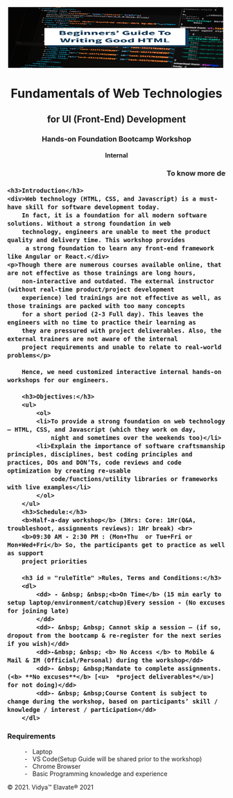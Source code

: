 <!DOCTYPE html>
<html lang="en">
<head>
    <meta charset="UTF-8">
    <meta http-equiv="X-UA-Compatible" content="IE=edge">
    <meta name="viewport" content="width=device-width, initial-scale=1.0">
    <title>First Day1 Assignment</title>
    <link rel="stylesheet" href="style.css">
</head>
<body>
    <center> <img src="html-coding.jpg" alt="Girl in a jacket" width="500" height="140"> </center>
    <center>  <h1 id= "HomeTitle">Fundamentals of Web Technologies</h1></center>
    <center> <h2>for UI (Front-End) Development</h2></center>
    <center><h3>Hands-on Foundation Bootcamp Workshop</h3></center>
    <center><h4>Internal</h4></center>
    <h3 id = "attenTitle"> <marquee behavior="scroll" direction="left">To  know more details  about the course and curriculam, please <a href="Syallabus.html">Click here for - Syallbys and registration.</a></>!</marquee>

    <h3>Introduction</h3>
    <div>Web technology (HTML, CSS, and Javascript) is a must-have skill for software development today. 
        In fact, it is a foundation for all modern software solutions. Without a strong foundation in web 
        technology, engineers are unable to meet the product quality and delivery time. This workshop provides
         a strong foundation to learn any front-end framework like Angular or React.</div>
    <p>Though there are numerous courses available online, that are not effective as those trainings are long hours, 
        non-interactive and outdated. The external instructor (without real-time product/project development 
        experience) led trainings are not effective as well, as those trainings are packed with too many concepts 
        for a short period (2-3 Full day). This leaves the engineers with no time to practice their learning as 
        they are pressured with project deliverables. Also, the external trainers are not aware of the internal 
        project requirements and unable to relate to real-world problems</p>

        Hence, we need customized interactive internal hands-on workshops for our engineers.

        <h3>Objectives:</h3>
        <ul>
            <ol>
            <li>To provide a strong foundation on web technology – HTML, CSS, and Javascript (which they work on day, 
                night and sometimes over the weekends too)</li>
            <li>Explain the importance of software craftsmanship principles, disciplines, best coding principles and practices, DOs and DON’Ts, code reviews and code optimization by creating re-usable 
                code/functions/utility libraries or frameworks with live examples</li>
            </ol>
        </ul>
        <h3>Schedule:</h3>
        <b>Half-a-day workshop</b> (3Hrs: Core: 1Hr(Q&A, troubleshoot, assignments reviews): 1Hr break) <br>
        <b>09:30 AM - 2:30 PM : (Mon+Thu  or Tue+Fri or Mon+Wed+Fri</b> So, the participants get to practice as well as support 
        project priorities

        <h3 id = "ruleTitle" >Rules, Terms and Conditions:</h3>
        <dl>
            <dd> - &nbsp; &nbsp;<b>On Time</b> (15 min early to setup laptop/environment/catchup)Every session - (No excuses for joining late)
            </dd>
            <dd>- &nbsp; &nbsp; Cannot skip a session – (if so, dropout from the bootcamp & re-register for the next series if you wish)</dd>
            <dd>-&nbsp; &nbsp; <b> No Access </b> to Mobile & Mail & IM (Official/Personal) during the workshop</dd>
            <dd>- &nbsp; &nbsp;Mandate to complete assignments. (<b> **No excuses**</b> [<u>  *project deliverables*</u>] for not doing)</dd>
            <dd>- &nbsp; &nbsp;Course Content is subject to change during the workshop, based on participants’ skill / knowledge / interest / participation</dd>
        </dl>
        
<h3>Requirements</h3>
<dl>
    <dd class = "lang-menu"> -&nbsp;&nbsp; Laptop </dd>
    <dd class = "lang-menu"> -&nbsp;&nbsp; VS Code(Setup Guide will be shared prior to the workshop)</dd>
    <dd class = "lang-menu">-&nbsp;&nbsp; Chrome Browser</dd>
    <dd class = "lang-menu"> -&nbsp;&nbsp; Basic Programming knowledge and experience</dd>
</dl>
<footer>
    &copy; 2021. Vidya&trade; Elavate&reg; 2021 
</footer>
</body>
